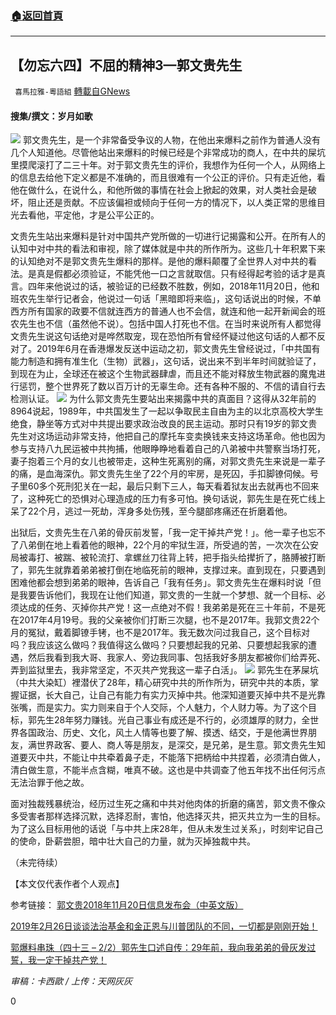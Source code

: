 ###  [:house:返回首頁](https://github.com/ourhimalayas/txt)
---

## 【勿忘六四】不屈的精神3—郭文贵先生
` 喜馬拉雅-粵語組` [轉載自GNews](https://gnews.org/zh-hans/1291436/)

#### 搜集/撰文：岁月如歌


![]()![](https://gnews-media-offload.s3.amazonaws.com/wp-content/uploads/2021/06/02094623/6024.jpg)
郭文贵先生，是一个非常备受争议的人物，在他出来爆料之前作为普通人没有几个人知道他。尽管他站出来爆料的时候已经是个非常成功的商人，在中共的屎坑里摸爬滚打了二三十年。对于郭文贵先生的评价，我想作为任何一个人，从网络上的信息去给他下定义都是不准确的，而且很难有一个公正的评价。只有走近他，看他在做什么，在说什么，和他所做的事情在社会上掀起的效果，对人类社会是破坏，阻止还是贡献。不应该偏袒或倾向于任何一方的情况下，以人类正常的思维目光去看他，平定他，才是公平公正的。

文贵先生站出来爆料是针对中国共产党所做的一切进行记揭露和公开。在所有人的认知中对中共的看法和审视，除了媒体就是中共的所作所为。这些几十年积累下来的认知绝对不是郭文贵先生爆料的那样。是他的爆料颠覆了全世界人对中共的看法。是真是假都必须验证，不能凭他一口之言就取信。只有经得起考验的话才是真言。四年来他说过的话，被验证的已经数不胜数，例如，2018年11月20日，他和班农先生举行记者会，他说过一句话「黑暗即将来临」，这句话说出的时候，不单西方所有国家的政要不信就连西方的普通人也不会信，就连和他一起开新闻会的班农先生也不信（虽然他不说）。包括中国人打死也不信。在当时来说所有人都觉得文贵先生说这句话绝对是哗然取宠，现在恐怕所有曾经怀疑过他这句话的人都不反对了。2019年6月在香港爆发反送中运动之初，郭文贵先生曾经说过，「中共国有能力制造和拥有准生化（生物）武器」，这句话，说出来不到半年时间就验证了，到现在为止，全球还在被这个生物武器肆虐，而且还不能对释放生物武器的魔鬼进行惩罚，整个世界死了数以百万计的无辜生命。还有各种不服的、不信的请自行去检测认证。
![]()![](https://gnews-media-offload.s3.amazonaws.com/wp-content/uploads/2021/06/02094634/6025.png)
为什么郭文贵先生要站出来揭露中共的真面目？这得从32年前的8964说起，1989年，中共国发生了一起以争取民主自由为主的以北京高校大学生绝食，静坐等方式对中共提出要求政治改良的民主运动。那时只有19岁的郭文贵先生对这场运动非常支持，他把自己的摩托车变卖换钱来支持这场革命。他也因为参与支持八九民运被中共拘捕，他眼睁睁地看着自己的八弟被中共警察当场打死，妻子抱着三个月的女儿也被带走，这种生死离别的痛，对郭文贵先生来说是一辈子的痛，是血海深仇。郭文贵先生坐了22个月的牢房，是死囚，手扣脚镣伺候。号子里60多个死刑犯关在一起，最后只剩下三人，每天看着狱友出去就再也不回来了，这种死亡的恐惧对心理造成的压力有多可怕。换句话说，郭先生是在死亡线上呆了22个月，逃过一死劫，浑身多处伤残，至今腿部疼痛还在折磨着他。

出狱后，文贵先生在八弟的骨灰前发誓，「我一定干掉共产党！」。他一辈子也忘不了八弟倒在地上看着他的眼神，22个月的牢狱生涯，所受過的苦，一次次在公安局被毒打、被踹、被轮流打、拿螺丝刀往背上转，把手指头给撵折了，胳膊被打断了，郭先生就靠着弟弟被打倒在地临死前的眼神，支撑过来。直到现在，只要遇到困难他都会想到弟弟的眼神，告诉自己「我有任务」。郭文贵先生在爆料时说「但是我要告诉他们，我现在让他们知道，郭文贵的一生就一个梦想、就一个目标、必须达成的任务、灭掉你共产党！这一点绝对不假！我弟弟是死在三十年前，不是死在2017年4月19号。我的父亲被你们打断三次腿，也不是2017年。我郭文贵22个月的冤狱，戴着脚镣手铐，也不是2017年。我无数次问过我自己，这个目标对吗？我应该这么做吗？我值得这么做吗？只要想起我的兄弟、只要想起我家的遭遇，然后我看到我大哥、我家人、旁边我同事、包括我好多朋友都被你们给弄死、弄到监狱里去，我非常坚定，不灭共产党我这一辈子白活」。
![]()![](https://gnews-media-offload.s3.amazonaws.com/wp-content/uploads/2021/06/02094642/6026.jpg)
郭先生在茅屎坑（中共大染缸）裡潜伏了28年，精心研究中共的所作所为，研究中共的本质，掌握证据，长大自己，让自己有能力有实力灭掉中共。他深知道要灭掉中共不是光靠张嘴，而是实力。实力则来自于个人交际，个人魅力，个人财力等。为了这个目标，郭先生28年努力赚钱。光自己事业有成还是不行的，必须雄厚的财力，全世界各国政治、历史、文化，风土人情等也要了解、摸透、结交，于是他满世界朋友，满世界政客、要人、商人等是朋友，是深交，是兄弟，是生意。郭文贵先生知道要灭中共，不能让中共牵着鼻子走，不能落下把柄给中共捏着，必须清白做人，清白做生意，不能半点含糊，唯真不破。这也是中共调查了他五年找不出任何污点无法治罪于他之故。

面对独裁残暴统治，经历过生死之痛和中共对他肉体的折磨的痛苦，郭文贵不像众多受害者那样选择沉默，选择忍耐，害怕，他选择灭共，把灭共立为一生的目标。为了这么目标用他的话说「与中共上床28年，但从未发生过关系」，时刻牢记自己的使命，卧薪尝胆，暗中壮大自己的力量，就为灭掉独裁中共。

（未完待续）

【本文仅代表作者个人观点】

参考链接：
[郭文贵2018年11月20日信息发布会（中英文版）](https://www.youtube.com/watch?v=7cy30C__raA)

[2019年2月26日谈谈法治基金和金正恩与川普团队的不同，一切都是刚刚开始！](https://www.youtube.com/watch?v=JWrG5qUGqqY)

[郭爆料串珠（四十三 – 2/2）郭先生口述自传：29年前，我向我弟弟的骨灰发过誓，我一定干掉共产党！](https://gnews.org/zh-hans/338654/)



*审稿：卡西歐 / 上传：天网灰灰*

0
